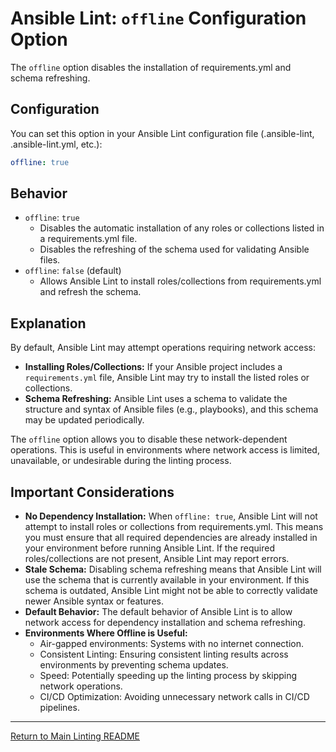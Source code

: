 # Ansible Lint: `offline` Configuration Option

The `offline` option disables the installation of requirements.yml and schema refreshing.

## Configuration

You can set this option in your Ansible Lint configuration file (.ansible-lint, .ansible-lint.yml, etc.):

```yaml
offline: true
```

## Behavior
* `offline`: `true`
  * Disables the automatic installation of any roles or collections listed in a requirements.yml file.
  * Disables the refreshing of the schema used for validating Ansible files.
* `offline`: `false` (default)
  * Allows Ansible Lint to install roles/collections from requirements.yml and refresh the schema.

## Explanation

By default, Ansible Lint may attempt operations requiring network access:

* **Installing Roles/Collections:** If your Ansible project includes a `requirements.yml` file, Ansible Lint may try to install the listed roles or collections.
* **Schema Refreshing:** Ansible Lint uses a schema to validate the structure and syntax of Ansible files (e.g., playbooks), and this schema may be updated periodically.

The `offline` option allows you to disable these network-dependent operations. This is useful in environments where network access is limited, unavailable, or undesirable during the linting process.

## Important Considerations

* **No Dependency Installation:** When `offline: true`, Ansible Lint will not attempt to install roles or collections from requirements.yml. This means you must ensure that all required dependencies are already installed in your environment before running Ansible Lint. If the required roles/collections are not present, Ansible Lint may report errors.
* **Stale Schema:** Disabling schema refreshing means that Ansible Lint will use the schema that is currently available in your environment. If this schema is outdated, Ansible Lint might not be able to correctly validate newer Ansible syntax or features.
* **Default Behavior:** The default behavior of Ansible Lint is to allow network access for dependency installation and schema refreshing.
* **Environments Where Offline is Useful:**
  * Air-gapped environments: Systems with no internet connection.
  * Consistent Linting: Ensuring consistent linting results across environments by preventing schema updates.
  * Speed: Potentially speeding up the linting process by skipping network operations.
  * CI/CD Optimization: Avoiding unnecessary network calls in CI/CD pipelines.

---

[Return to Main Linting README](../../README.md)
